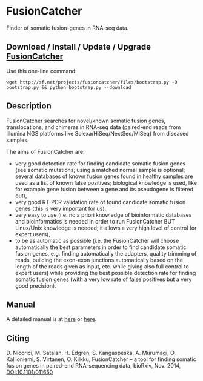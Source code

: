 FusionCatcher
=============

Finder of somatic fusion-genes in RNA-seq data.


Download / Install / Update / Upgrade [FusionCatcher](http://github.com/ndaniel/fusioncatcher)
-----------------------------------------------------

Use this one-line command:

    wget http://sf.net/projects/fusioncatcher/files/bootstrap.py -O bootstrap.py && python bootstrap.py --download


Description
-----------
FusionCatcher searches for novel/known somatic fusion genes, translocations, and
chimeras in RNA-seq data (paired-end reads from Illumina NGS platforms like
Solexa/HiSeq/NextSeq/MiSeq) from diseased samples.

The aims of FusionCatcher are:
 * very good detection rate for finding candidate somatic fusion
   genes (see somatic mutations; using a matched normal sample is
   optional; several databases of known fusion genes found in healthy
   samples are used as a list of known false positives; biological
   knowledge is used, like for example gene fusion between a gene and
   its pseudogene is filtered out),
 * very good RT-PCR validation rate of found candidate somatic fusion
   genes (this is very important for us),
 * very easy to use (i.e. no a priori knowledge of bioinformatic
   databases and bioinformatics is needed in order to run FusionCatcher BUT
   Linux/Unix knowledge is needed; it allows a very high level of control
   for expert users),
 * to be as automatic as possible (i.e. the FusionCatcher will choose
   automatically the best parameters in order to find candidate somatic
   fusion genes, e.g. finding automatically the adapters, quality trimming
   of reads, building the exon-exon junctions automatically based on the
   length of the reads given as input, etc. while giving also full control
   to expert users) while providing the best possible detection rate for
   finding somatic fusion genes (with a very low rate of false positives
   but a very good precision).



Manual
------
A detailed manual is at [here](doc/MANUAL.md) or [here](http://code.google.com/p/fusioncatcher/wiki/Manual).


Citing
------
D. Nicorici, M. Satalan, H. Edgren, S. Kangaspeska, A. Murumagi, O. Kallioniemi,
S. Virtanen, O. Kilkku, FusionCatcher – a tool for finding somatic fusion genes
in paired-end RNA-sequencing data, bioRxiv, Nov. 2014, [DOI:10.1101/011650](http://dx.doi.org/10.1101/011650)
